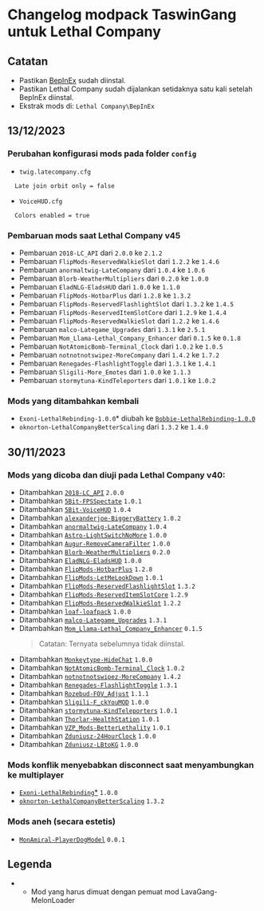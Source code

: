 # Changelog modpack TaswinGang untuk Lethal Company
## Catatan
- Pastikan [BepInEx](https://github.com/BepInEx/BepInEx/releases/latest) sudah diinstal.
- Pastikan Lethal Company sudah dijalankan setidaknya satu kali setelah BepInEx diinstal.
- Ekstrak mods di: `Lethal Company\BepInEx`

## 13/12/2023
### Perubahan konfigurasi mods pada folder `config`
- `twig.latecompany.cfg`
```console
  Late join orbit only = false
```
- `VoiceHUD.cfg`
```console
  Colors enabled = true
```

### Pembaruan mods saat Lethal Company v45
- Pembaruan `2018-LC_API` dari `2.0.0` ke `2.1.2`
- Pembaruan `FlipMods-ReservedWalkieSlot` dari `1.2.2` ke `1.4.6`
- Pembaruan `anormaltwig-LateCompany` dari `1.0.4` ke `1.0.6`
- Pembaruan `Blorb-WeatherMultipliers` dari `0.2.0` ke `1.0.0`
- Pembaruan `EladNLG-EladsHUD` dari `1.0.0` ke  `1.1.0`
- Pembaruan `FlipMods-HotbarPlus` dari `1.2.8` ke `1.3.2`
- Pembaruan `FlipMods-ReservedFlashlightSlot` dari `1.3.2` ke `1.4.5`
- Pembaruan `FlipMods-ReservedItemSlotCore` dari `1.2.9` ke `1.4.4`
- Pembaruan `FlipMods-ReservedWalkieSlot` dari `1.2.2` ke `1.4.6`
- Pembaruan `malco-Lategame_Upgrades` dari `1.3.1` ke `2.5.1`
- Pembaruan `Mom_Llama-Lethal_Company_Enhancer` dari `0.1.5` ke `0.1.8`
- Pembaruan `NotAtomicBomb-Terminal_Clock` dari `1.0.2` ke `1.0.5`
- Pembaruan `notnotnotswipez-MoreCompany` dari `1.4.2` ke `1.7.2`
- Pembaruan `Renegades-FlashlightToggle` dari `1.3.1` ke `1.4.1`
- Pembaruan `Sligili-More_Emotes` dari `1.0.0` ke `1.1.3`
- Pembaruan `stormytuna-KindTeleporters` dari `1.0.1` ke `1.0.2`
	
### Mods yang ditambahkan kembali
- `Exoni-LethalRebinding-1.0.0`* diubah ke [`Bobbie-LethalRebinding-1.0.0`](https://thunderstore.io/c/lethal-company/p/Bobbie/LethalRebinding)
- `oknorton-LethalCompanyBetterScaling` dari `1.3.2` ke `1.4.0`

## 30/11/2023
### Mods yang dicoba dan diuji pada Lethal Company v40:
- Ditambahkan [`2018-LC_API`](https://thunderstore.io/c/lethal-company/p/2018/LC_API) `2.0.0`
- Ditambahkan [`5Bit-FPSSpectate`](https://thunderstore.io/c/lethal-company/p/5Bit/FPSSpectate) `1.0.1`
- Ditambahkan [`5Bit-VoiceHUD`](https://thunderstore.io/c/lethal-company/p/5Bit/VoiceHUD) `1.0.4`
- Ditambahkan [`alexanderjoe-BiggeryBattery`](https://thunderstore.io/c/lethal-company/p/alexanderjoe/BiggeryBattery) `1.0.2`
- Ditambahkan [`anormaltwig-LateCompany`](https://thunderstore.io/c/lethal-company/p/anormaltwig/LateCompany) `1.0.4`
- Ditambahkan [`Astro-LightSwitchNoMore`](https://thunderstore.io/c/lethal-company/p/Astro/LightSwitchNoMore) `1.0.0`
- Ditambahkan [`Augur-RemoveCameraFilter`](https://thunderstore.io/c/lethal-company/p/Augur/RemoveCameraFilter) `1.0.0`
- Ditambahkan [`Blorb-WeatherMultipliers`](https://thunderstore.io/c/lethal-company/p/Blorb/WeatherMultipliers) `0.2.0`
- Ditambahkan [`EladNLG-EladsHUD`](https://thunderstore.io/c/lethal-company/p/EladNLG/EladsHUD) `1.0.0`
- Ditambahkan [`FlipMods-HotbarPlus`](https://thunderstore.io/c/lethal-company/p/FlipMods/HotbarPlus) `1.2.8`
- Ditambahkan [`FlipMods-LetMeLookDown`](https://thunderstore.io/c/lethal-company/p/FlipMods/LetMeLookDown) `1.0.1`
- Ditambahkan [`FlipMods-ReservedFlashlightSlot`](https://thunderstore.io/c/lethal-company/p/FlipMods/ReservedFlashlightSlot) `1.3.2`
- Ditambahkan [`FlipMods-ReservedItemSlotCore`](https://thunderstore.io/c/lethal-company/p/FlipMods/ReservedItemSlotCore) `1.2.9`
- Ditambahkan [`FlipMods-ReservedWalkieSlot`](https://thunderstore.io/c/lethal-company/p/FlipMods/ReservedWalkieSlot) `1.2.2`
- Ditambahkan [`loaf-loafpack`](https://thunderstore.io/c/lethal-company/p/loaf/loafpack) `1.0.0`
- Ditambahkan [`malco-Lategame_Upgrades`](https://thunderstore.io/c/lethal-company/p/malco/Lategame_Upgrades) `1.3.1`
- Ditambahkan [`Mom_Llama-Lethal_Company_Enhancer`](https://thunderstore.io/c/lethal-company/p/Mom_Llama/Lethal_Company_Enhancer) `0.1.5`
  > Catatan: Ternyata sebelumnya tidak diinstal.
- Ditambahkan [`Monkeytype-HideChat`](https://thunderstore.io/c/lethal-company/p/Monkeytype/HideChat) `1.0.0`
- Ditambahkan [`NotAtomicBomb-Terminal_Clock`](https://thunderstore.io/c/lethal-company/p/NotAtomicBomb/Terminal_Clock) `1.0.2`
- Ditambahkan [`notnotnotswipez-MoreCompany`](https://thunderstore.io/c/lethal-company/p/notnotnotswipez/MoreCompany) `1.4.2`
- Ditambahkan [`Renegades-FlashlightToggle`](https://thunderstore.io/c/lethal-company/p/Renegades/FlashlightToggle) `1.3.1`
- Ditambahkan [`Rozebud-FOV_Adjust`](https://thunderstore.io/c/lethal-company/p/Rozebud/FOV_Adjust) `1.1.1`
- Ditambahkan [`Sligili-F_ckYouMOD`](https://thunderstore.io/c/lethal-company/p/Sligili/More_Emotes) `1.0.0`
- Ditambahkan [`stormytuna-KindTeleporters`](https://thunderstore.io/c/lethal-company/p/stormytuna/KindTeleporters) `1.0.1`
- Ditambahkan [`Thorlar-HealthStation`](https://thunderstore.io/c/lethal-company/p/Thorlar/HealthStation) `1.0.1`
- Ditambahkan [`VZP_Mods-BetterLethality`](https://thunderstore.io/c/lethal-company/p/VZP_Mods/BetterLethality) `1.0.1`
- Ditambahkan [`Zduniusz-24HourClock`](https://thunderstore.io/c/lethal-company/p/Zduniusz/24HourClock) `1.0.0`
- Ditambahkan [`Zduniusz-LBtoKG`](https://thunderstore.io/c/lethal-company/p/Zduniusz/LBtoKG) `1.0.0`

### Mods konflik menyebabkan disconnect saat menyambungkan ke multiplayer
- [`Exoni-LethalRebinding`*](https://thunderstore.io/c/lethal-company/p/Exoni/LethalRebinding) `1.0.0`
- [`oknorton-LethalCompanyBetterScaling`](https://thunderstore.io/c/lethal-company/p/oknorton/LethalCompanyBetterScaling) `1.3.2`

### Mods aneh (secara estetis)
- [`MonAmiral-PlayerDogModel`](https://thunderstore.io/c/lethal-company/p/MonAmiral/PlayerDogModel) `0.0.1`
  
## Legenda
- * Mod yang harus dimuat dengan pemuat mod LavaGang-MelonLoader
